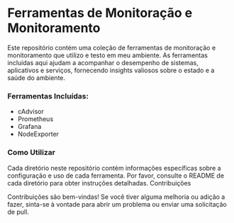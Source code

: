 # Ferramentas de Monitoração e Monitoramento

Este repositório contém uma coleção de ferramentas de monitoração e monitoramento que utilizo e testo em meu ambiente. As ferramentas incluídas aqui ajudam a acompanhar o desempenho de sistemas, aplicativos e serviços, fornecendo insights valiosos sobre o estado e a saúde do ambiente.

### Ferramentas Incluídas:

  -  cAdvisor
  -  Prometheus
  -  Grafana
  -  NodeExporter

### Como Utilizar

Cada diretório neste repositório contém informações específicas sobre a configuração e uso de cada ferramenta. Por favor, consulte o README de cada diretório para obter instruções detalhadas.
Contribuições

Contribuições são bem-vindas! Se você tiver alguma melhoria ou adição a fazer, sinta-se à vontade para abrir um problema ou enviar uma solicitação de pull.
